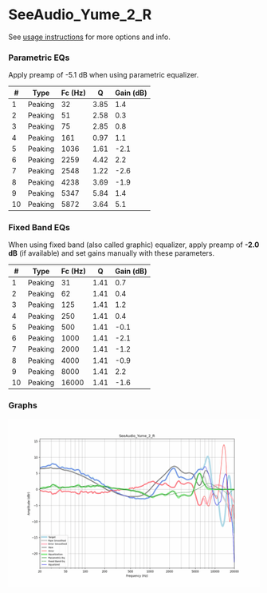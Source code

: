# SeeAudio_Yume_2_R
See [usage instructions](https://github.com/jaakkopasanen/AutoEq#usage) for more options and info.

### Parametric EQs
Apply preamp of -5.1 dB when using parametric equalizer.

|   # | Type    |   Fc (Hz) |    Q |   Gain (dB) |
|-----|---------|-----------|------|-------------|
|   1 | Peaking |        32 | 3.85 |         1.4 |
|   2 | Peaking |        51 | 2.58 |         0.3 |
|   3 | Peaking |        75 | 2.85 |         0.8 |
|   4 | Peaking |       161 | 0.97 |         1.1 |
|   5 | Peaking |      1036 | 1.61 |        -2.1 |
|   6 | Peaking |      2259 | 4.42 |         2.2 |
|   7 | Peaking |      2548 | 1.22 |        -2.6 |
|   8 | Peaking |      4238 | 3.69 |        -1.9 |
|   9 | Peaking |      5347 | 5.84 |         1.4 |
|  10 | Peaking |      5872 | 3.64 |         5.1 |

### Fixed Band EQs
When using fixed band (also called graphic) equalizer, apply preamp of **-2.0 dB** (if available) and set gains manually with these parameters.

|   # | Type    |   Fc (Hz) |    Q |   Gain (dB) |
|-----|---------|-----------|------|-------------|
|   1 | Peaking |        31 | 1.41 |         0.7 |
|   2 | Peaking |        62 | 1.41 |         0.4 |
|   3 | Peaking |       125 | 1.41 |         1.2 |
|   4 | Peaking |       250 | 1.41 |         0.4 |
|   5 | Peaking |       500 | 1.41 |        -0.1 |
|   6 | Peaking |      1000 | 1.41 |        -2.1 |
|   7 | Peaking |      2000 | 1.41 |        -1.2 |
|   8 | Peaking |      4000 | 1.41 |        -0.9 |
|   9 | Peaking |      8000 | 1.41 |         2.2 |
|  10 | Peaking |     16000 | 1.41 |        -1.6 |

### Graphs
![](./SeeAudio_Yume_2_R.png)
